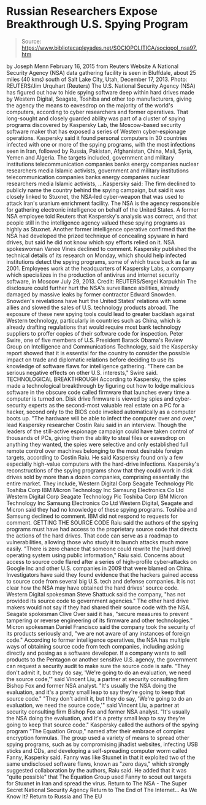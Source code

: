 # Russian Researchers Expose Breakthrough U.S. Spying Program

> Source: https://www.bibliotecapleyades.net/SOCIOPOLITICA/sociopol_nsa97.htm

by Joseph Menn February 16, 2015
from Reuters Website
A National Security Agency (NSA) data gathering facility
is seen in Bluffdale, about 25 miles (40 kms) south of Salt Lake City, Utah,
December 17, 2013.
Photo: REUTERS/Jim Urquhart
(Reuters)
The U.S. National Security Agency (NSA) has figured out how to hide spying software deep within hard drives made by Western Digital, Seagate, Toshiba and other top manufacturers, giving the agency the means to eavesdrop on the majority of the world's computers, according to cyber researchers and former operatives. That long-sought and closely guarded ability was part of a cluster of spying programs discovered by Kaspersky Lab, the Moscow-based security software maker that has exposed a series of Western cyber-espionage operations. Kaspersky said it found personal computers in 30 countries infected with one or more of the spying programs, with the most infections seen in Iran, followed by Russia, Pakistan, Afghanistan, China, Mali, Syria, Yemen and Algeria.
The targets included,
government and military institutions telecommunication companies banks energy companies nuclear researchers media Islamic activists,
government and military institutions
telecommunication companies
banks
energy companies
nuclear researchers
media
Islamic activists,
...Kaspersky said:
The firm declined to publicly name the country behind the spying campaign, but said it was closely linked to Stuxnet, the NSA-led cyber-weapon that was used to attack Iran's uranium enrichment facility.
The NSA is the agency responsible for gathering electronic intelligence on behalf of the United States. A former NSA employee told Reuters that Kaspersky's analysis was correct, and that people still in the intelligence agency valued these spying programs as highly as Stuxnet.
Another former intelligence operative confirmed that the NSA had developed the prized technique of concealing spyware in hard drives, but said he did not know which spy efforts relied on it. NSA spokeswoman Vanee Vines declined to comment. Kaspersky published the technical details of its research on Monday, which should help infected institutions detect the spying programs, some of which trace back as far as 2001.
Employees work at the headquarters of Kaspersky Labs,
a company which specializes in the production of
antivirus and internet security software,
in Moscow July 29, 2013. Credit: REUTERS/Sergei Karpukhin
The disclosure could further hurt the NSA's surveillance abilities, already damaged by massive leaks by former contractor Edward Snowden. Snowden's revelations have hurt the United States' relations with some allies and slowed the sales of U.S. technology products abroad. The exposure of these new spying tools could lead to greater backlash against Western technology, particularly in countries such as China, which is already drafting regulations that would require most bank technology suppliers to proffer copies of their software code for inspection. Peter Swire, one of five members of U.S. President Barack Obama's Review Group on Intelligence and Communications Technology, said the Kaspersky report showed that it is essential for the country to consider the possible impact on trade and diplomatic relations before deciding to use its knowledge of software flaws for intelligence gathering.
"There can be serious negative effects on other U.S. interests," Swire said.
TECHNOLOGICAL BREAKTHROUGH According to Kaspersky, the spies made a technological breakthrough by figuring out how to lodge malicious software in the obscure code called firmware that launches every time a computer is turned on. Disk drive firmware is viewed by spies and cyber-security experts as the second-most valuable real estate on a PC for a hacker, second only to the BIOS code invoked automatically as a computer boots up.
"The hardware will be able to infect the computer over and over," lead Kaspersky researcher Costin Raiu said in an interview.
Though the leaders of the still-active espionage campaign could have taken control of thousands of PCs, giving them the ability to steal files or eavesdrop on anything they wanted, the spies were selective and only established full remote control over machines belonging to the most desirable foreign targets, according to Costin Raiu.
He said Kaspersky found only a few especially high-value computers with the hard-drive infections. Kaspersky's reconstructions of the spying programs show that they could work in disk drives sold by more than a dozen companies, comprising essentially the entire market.
They include,
Western Digital Corp Seagate Technology Plc Toshiba Corp IBM Micron Technology Inc Samsung Electronics Co Ltd
Western Digital Corp
Seagate Technology Plc
Toshiba Corp
IBM
Micron Technology Inc
Samsung Electronics Co Ltd
Western Digital, Seagate and Micron said they had no knowledge of these spying programs. Toshiba and Samsung declined to comment. IBM did not respond to requests for comment.
GETTING THE SOURCE CODE Raiu said the authors of the spying programs must have had access to the proprietary source code that directs the actions of the hard drives.
That code can serve as a roadmap to vulnerabilities, allowing those who study it to launch attacks much more easily.
"There is zero chance that someone could rewrite the [hard drive] operating system using public information," Raiu said.
Concerns about access to source code flared after a series of high-profile cyber-attacks on Google Inc and other U.S. companies in 2009 that were blamed on China.
Investigators have said they found evidence that the hackers gained access to source code from several big U.S. tech and defense companies. It is not clear how the NSA may have obtained the hard drives' source code.
Western Digital spokesman Steve Shattuck said the company,
"has not provided its source code to government agencies."
The other hard drive makers would not say if they had shared their source code with the NSA. Seagate spokesman Clive Over said it has,
"secure measures to prevent tampering or reverse engineering of its firmware and other technologies."
Micron spokesman Daniel Francisco said the company took the security of its products seriously and,
"we are not aware of any instances of foreign code."
According to former intelligence operatives, the NSA has multiple ways of obtaining source code from tech companies, including asking directly and posing as a software developer.
If a company wants to sell products to the Pentagon or another sensitive U.S. agency, the government can request a security audit to make sure the source code is safe.
"They don't admit it, but they do say, 'We're going to do an evaluation, we need the source code,'" said Vincent Liu, a partner at security consulting firm Bishop Fox and former NSA analyst. "It's usually the NSA doing the evaluation, and it's a pretty small leap to say they're going to keep that source code."
"They don't admit it, but they do say, 'We're going to do an evaluation, we need the source code,'" said Vincent Liu, a partner at security consulting firm Bishop Fox and former NSA analyst.
"It's usually the NSA doing the evaluation, and it's a pretty small leap to say they're going to keep that source code."
Kaspersky called the authors of the spying program "The Equation Group," named after their embrace of complex encryption formulas. The group used a variety of means to spread other spying programs, such as by compromising jihadist websites, infecting USB sticks and CDs, and developing a self-spreading computer worm called Fanny, Kasperky said. Fanny was like Stuxnet in that it exploited two of the same undisclosed software flaws, known as "zero days," which strongly suggested collaboration by the authors, Raiu said.
He added that it was "quite possible" that The Equation Group used Fanny to scout out targets for Stuxnet in Iran and spread the virus.
Return to The NSA - The Super Secret National Security Agency
Return to The End of The Internet... As We Know It?
Return to Russia and The EU
